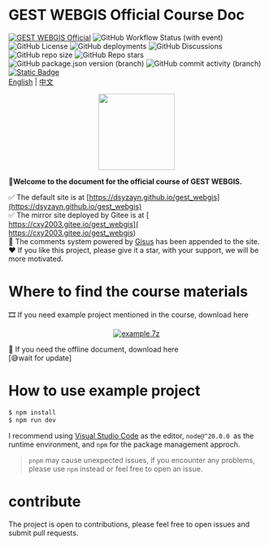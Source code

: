 # GEST WEBGIS Official Course Doc
[![GEST WEBGIS Official](https://img.shields.io/badge/GEST%20WEBGIS-Official-%23027f98)](https://gest.jlu.edu.cn/index.htm) ![GitHub Workflow Status (with event)](https://img.shields.io/github/actions/workflow/status/DSYZayn/gest_webgis/.github%2Fworkflows%2Fdeploy.yml) ![GitHub License](https://img.shields.io/github/license/DSYZayn/gest_webgis) ![GitHub deployments](https://img.shields.io/github/deployments/DSYZayn/gest_webgis/github-pages) ![GitHub Discussions](https://img.shields.io/github/discussions/DSYZayn/gest_webgis) ![GitHub repo size](https://img.shields.io/github/repo-size/DSYZayn/gest_webgis) ![GitHub Repo stars](https://img.shields.io/github/stars/DSYZayn/gest_webgis) ![GitHub package.json version (branch)](https://img.shields.io/github/package-json/v/DSYZayn/gest_webgis/main) ![GitHub commit activity (branch)](https://img.shields.io/github/commit-activity/y/DSYZayn/gest_webgis) [![Static Badge](https://img.shields.io/badge/gitee-mirror-%23c71d23)](https://gitee.com/cxy2003/gest_webgis)  
[English](README.md) | [中文](README.zh.md)
<div align="center">
    <img src="https://gisrslab.github.io/gest_webgis/imgs/avartar.webp" width="150px" height="150px">  
</div>

 **🥳Welcome to  the document for the official course of GEST WEBGIS.**

✅ The default site is at [https://dsyzayn.github.io/gest_webgis](https://dsyzayn.github.io/gest_webgis)  
✅ The mirror site deployed by Gitee is at [ https://cxy2003.gitee.io/gest_webgis]( https://cxy2003.gitee.io/gest_webgis)  
🎉 The comments system powered by [Gisus](https://giscus.app/zh-CN) has been appended to the site.  
❤️ If you like this project, please give it a star, with your support, we will be more motivated.
# Where to find the course materials
🎞️ If you need example project mentioned in the course, download here  
<div align="center">
    <a href="https://dsyzayn.github.io/gest_webgis/example.7z" target="self">
        <img src="https://img.shields.io/badge/click%20to%20download-example.7z-blue" alt="example.7z"/>
    </a>
</div>

🎨 If you need the offline document, download here    
[😅wait for update]

# How to use example project
```sh
$ npm install
$ npm run dev
```
I recommend using [Visual Studio Code](https://code.visualstudio.com/) as the editor, `node@^20.0.0 `as the runtime environment, and `npm` for the package management approch.

> `pnpm` may cause unexpected issues, if you encounter any problems, please use `npm` instead or feel free to open an issue.

# contribute

The project is open to contributions, please feel free to open issues and submit pull requests.
